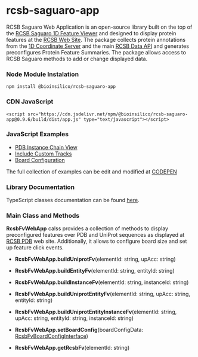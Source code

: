 # rcsb-saguaro-app

RCSB Saguaro Web Application is an open-source library built on the top of the [RCSB Saguaro 1D Feature Viewer](https://rcsb.github.io/rcsb-saguaro)
and designed to display protein features at the [RCSB Web Site](https://www.rcsb.org). The package collects protein annotations from the 
[1D Coordinate Server](https://1d-coordinates.rcsb.org) and the main [RCSB Data API](https://data.rcsb.org) and generates preconfigures Protein 
Feature Summaries. The package allows access to RCSB Saguaro methods to add or change displayed data. 

<!---
<div id="pfvSelect" ></div>  
<div id="pfv" ></div>
<script type="text/javascript" src="https://cdn.jsdelivr.net/npm/@bioinsilico/rcsb-saguaro-app@0.9.6/build/dist/app.js"></script>
<script type="text/javascript">
RcsbFvWebApp.setBoardConfig({
    trackWidth:540,
    rowTitleWidth:170
});
RcsbFvWebApp.buildInstanceFv("pfv", "4Z35.A");
</script>
--->

### Node Module Instalation
`npm install @bioinsilico/rcsb-saguaro-app`

### CDN JavaScript
`<script src="https://cdn.jsdelivr.net/npm/@bioinsilico/rcsb-saguaro-app@0.9.6/build/dist/app.js" type="text/javascript"></script>`

### JavaScript Examples
* [PDB Instance Chain View](https://rcsb.github.io/rcsb-saguaro-app/examples/instance.html)
* [Include Custom Tracks](https://rcsb.github.io/rcsb-saguaro-app/examples/add_new_tracks.html)
* [Board Configuration](https://rcsb.github.io/rcsb-saguaro-app/examples/board_configuration.html)

The full collection of examples can be edit and modified at [CODEPEN](https://codepen.io/collection/XjrBRP?grid_type=list)

### Library Documentation
TypeScript classes documentation can be found [here](https://rcsb.github.io/rcsb-saguaro-app/globals.html).

### Main Class and Methods
**RcsbFvWebApp** calss provides a collection of methods to display preconfigured features over PDB and UniProt sequences 
as displayed at [RCSB PDB](https://www.rcsb.org) web site. Additionally, it allows to configure board size and set up feature 
click events. 

- **RcsbFvWebApp.buildUniprotFv**(elementId: string, upAcc: string)
- **RcsbFvWebApp.buildEntityFv**(elementId: string, entityId: string)
- **RcsbFvWebApp.buildInstanceFv**(elementId: string, instanceId: string)
- **RcsbFvWebApp.buildUniprotEntityFv**(elementId: string, upAcc: string, entityId: string)
- **RcsbFvWebApp.buildUniprotEntityInstanceFv**(elementId: string, upAcc: string, entityId: string, instanceId: string)

- **RcsbFvWebApp.setBoardConfig**(boardConfigData: [RcsbFvBoardConfigInterface](https://rcsb.github.io/rcsb-saguaro/interfaces/rcsbfvboardconfiginterface.html))
- **RcsbFvWebApp.getRcsbFv**(elementId: string)
